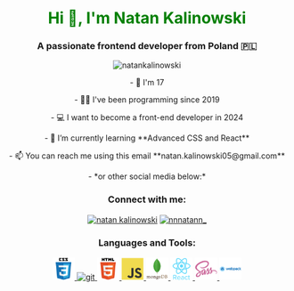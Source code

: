 <h1 align="center" style="color: green" >Hi 👋, I'm Natan Kalinowski</h1>
<h3 align="center">A passionate frontend developer from Poland 🇵🇱</h3>

<p align="center"> <img src="https://komarev.com/ghpvc/?username=natankalinowski&label=Profile%20views&color=0e75b6&style=flat" alt="natankalinowski" /> </p>

<p align="center">- 📅 I'm 17</p>
<p align="center">- 👨‍💻 I've been programming since 2019</p>
<p align="center">- 💻 I want to become a front-end developer in 2024</p>
<p align="center">- 🌱 I’m currently learning **Advanced CSS and React**</p>
<p align="center">- 📫 You can reach me using this email **natan.kalinowski05@gmail.com**</p>
<p align="center">- *or other social media below:*</p>

<h3 align="center">Connect with me:</h3>
<p align="center">
<a href="https://fb.com/natan kalinowski" target="blank"><img align="center" src="https://raw.githubusercontent.com/rahuldkjain/github-profile-readme-generator/master/src/images/icons/Social/facebook.svg" alt="natan kalinowski" height="30" width="40" /></a>
<a href="https://instagram.com/nnnatann_" target="blank"><img align="center" src="https://raw.githubusercontent.com/rahuldkjain/github-profile-readme-generator/master/src/images/icons/Social/instagram.svg" alt="nnnatann_" height="30" width="40" /></a>
</p>

<h3 align="center">Languages and Tools:</h3>
<p align="center"> <a href="https://www.w3schools.com/css/" target="_blank" rel="noreferrer"> <img src="https://raw.githubusercontent.com/devicons/devicon/master/icons/css3/css3-original-wordmark.svg" alt="css3" width="40" height="40"/> </a> <a href="https://git-scm.com/" target="_blank" rel="noreferrer"> <img src="https://www.vectorlogo.zone/logos/git-scm/git-scm-icon.svg" alt="git" width="40" height="40"/> </a> <a href="https://www.w3.org/html/" target="_blank" rel="noreferrer"> <img src="https://raw.githubusercontent.com/devicons/devicon/master/icons/html5/html5-original-wordmark.svg" alt="html5" width="40" height="40"/> </a> <a href="https://developer.mozilla.org/en-US/docs/Web/JavaScript" target="_blank" rel="noreferrer"> <img src="https://raw.githubusercontent.com/devicons/devicon/master/icons/javascript/javascript-original.svg" alt="javascript" width="40" height="40"/> </a> <a href="https://www.mongodb.com/" target="_blank" rel="noreferrer"> <img src="https://raw.githubusercontent.com/devicons/devicon/master/icons/mongodb/mongodb-original-wordmark.svg" alt="mongodb" width="40" height="40"/> </a> <a href="https://reactjs.org/" target="_blank" rel="noreferrer"> <img src="https://raw.githubusercontent.com/devicons/devicon/master/icons/react/react-original-wordmark.svg" alt="react" width="40" height="40"/> </a> <a href="https://sass-lang.com" target="_blank" rel="noreferrer"> <img src="https://raw.githubusercontent.com/devicons/devicon/master/icons/sass/sass-original.svg" alt="sass" width="40" height="40"/> </a> <a href="https://webpack.js.org" target="_blank" rel="noreferrer"> <img src="https://raw.githubusercontent.com/devicons/devicon/d00d0969292a6569d45b06d3f350f463a0107b0d/icons/webpack/webpack-original-wordmark.svg" alt="webpack" width="40" height="40"/> </a> </p>


